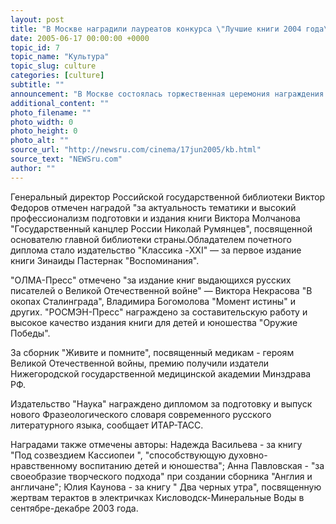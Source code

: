 ```yaml
---
layout: post
title: "В Москве наградили лауреатов конкурса \"Лучшие книги 2004 года\""
date: 2005-06-17 00:00:00 +0000
topic_id: 7
topic_name: "Культура"
topic_slug: culture
categories: [culture]
subtitle: ""
announcement: "В Москве состоялась торжественная церемония награждения победителей конкурса \"Лучшие книги 2004 года\". В конкурсе, который в 14-й раз проводила Ассоциация книгоиздателей России, приняли участие 180 издательств и авторов. Дипломами АСКИ награждены 90 участников."
additional_content: ""
photo_filename: ""
photo_width: 0
photo_height: 0
photo_alt: ""
source_url: "http://newsru.com/cinema/17jun2005/kb.html"
source_text: "NEWSru.com"
author: ""
---
```

Генеральный директор Российской государственной библиотеки Виктор Федоров отмечен наградой "за актуальность тематики и высокий профессионализм подготовки и издания книги Виктора Молчанова "Государственный канцлер России Николай Румянцев", посвященной основателю главной библиотеки страны.Обладателем почетного диплома стало издательство "Классика -XXI" &mdash; за первое издание книги Зинаиды Пастернак "Воспоминания".

"ОЛМА-Пресс" отмечено "за издание книг выдающихся русских писателей о Великой Отечественной войне" &mdash; Виктора Некрасова "В окопах Сталинграда", Владимира Богомолова "Момент истины" и других. "РОСМЭН-Пресс" награждено за составительскую работу и высокое качество издания книги для детей и юношества "Оружие Победы".

За сборник "Живите и помните", посвященный медикам - героям Великой Отечественной войны, премию получили издатели Нижегородской государственной медицинской академии Минздрава РФ.

Издательство "Наука" награждено дипломом за подготовку и выпуск нового Фразеологического словаря современного русского литературного языка, сообщает ИТАР-ТАСС.

Наградами также отмечены авторы: Надежда Васильева - за книгу "Под созвездием Кассиопеи ", "способствующую духовно-нравственному воспитанию детей и юношества"; Анна Павловская - "за своеобразие творческого подхода" при создании сборника "Англия и англичане"; Юлия Каунова - за книгу " Два черных утра", посвященную жертвам терактов в электричках Кисловодск-Минеральные Воды в сентябре-декабре 2003 года.

